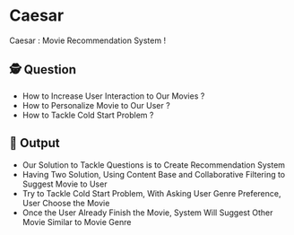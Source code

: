 # Caesar
Caesar : Movie Recommendation System !

## 🕵️ Question
* How to Increase User Interaction to Our Movies ?
* How to Personalize Movie to Our User ?
* How to Tackle Cold Start Problem ?

## 🚀 Output
* Our Solution to Tackle Questions is to Create Recommendation System
* Having Two Solution, Using Content Base and Collaborative Filtering to Suggest Movie to User
* Try to Tackle Cold Start Problem, With Asking User Genre Preference, User Choose the Movie
* Once the User Already Finish the Movie, System Will Suggest Other Movie Similar to Movie Genre
